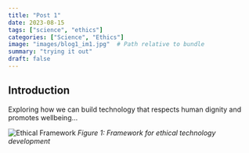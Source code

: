 ```yaml
---
title: "Post 1"
date: 2023-08-15
tags: ["science", "ethics"]
categories: ["Science", "Ethics"]
image: "images/blog1_im1.jpg"  # Path relative to bundle
summary: "trying it out"
draft: false
---
```


## Introduction

Exploring how we can build technology that respects human dignity and promotes wellbeing...

![Ethical Framework](images/framework.jpg)
*Figure 1: Framework for ethical technology development*